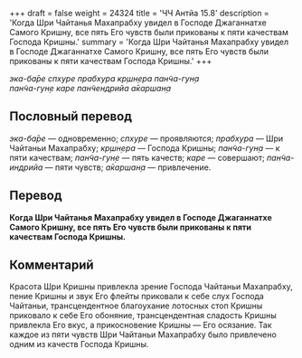 +++
draft = false
weight = 24324
title = 'ЧЧ Антйа 15.8'
description = 'Когда Шри Чайтанья Махапрабху увидел в Господе Джаганнатхе Самого Кришну, все пять Его чувств были прикованы к пяти качествам Господа Кришны.'
summary = 'Когда Шри Чайтанья Махапрабху увидел в Господе Джаганнатхе Самого Кришну, все пять Его чувств были прикованы к пяти качествам Господа Кришны.'
+++

_эка-ба̄ре спхуре прабхура кр̣шн̣ера пан̃ча-гун̣а  
пан̃ча-гун̣е каре пан̃чендрийа а̄каршан̣а_

## Пословный перевод

_эка_\-_ба̄ре_ — одновременно; _спхуре_ — проявляются; _прабхура_ — Шри Чайтаньи Махапрабху; _кр̣шн̣ера_ — Господа Кришны; _пан̃ча_\-_гун̣а_ — к пяти качествам; _пан̃ча_\-_гун̣е_ — пять качеств; _каре_ — совершают; _пан̃ча_\-_индрийа_ — пяти чувств; _а̄каршан̣а_ — привлечение.

## Перевод

**Когда Шри Чайтанья Махапрабху увидел в Господе Джаганнатхе Самого Кришну, все пять Его чувств были прикованы к пяти качествам Господа Кришны.**

## Комментарий

Красота Шри Кришны привлекла зрение Господа Чайтаньи Махапрабху, пение Кришны и звук Его флейты приковали к себе слух Господа Чайтаньи, трансцендентное благоухание лотосных стоп Кришны приковало к себе Его обоняние, трансцендентная сладость Кришны привлекла Его вкус, а прикосновение Кришны — Его осязание. Так каждое из пяти чувств Шри Чайтаньи Махапрабху было привлечено одним из качеств Господа Кришны.
